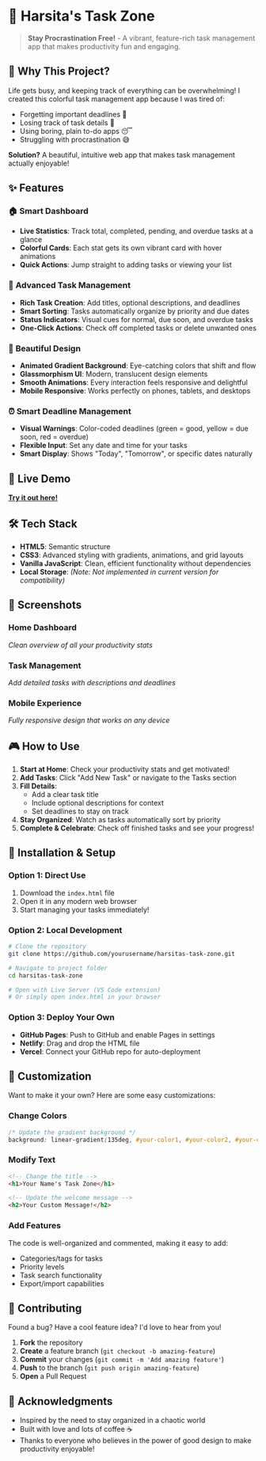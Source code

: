 # 🎀 Harsita's Task Zone

> **Stay Procrastination Free!** - A vibrant, feature-rich task management app that makes productivity fun and engaging.

## 🎯 Why This Project?

Life gets busy, and keeping track of everything can be overwhelming! I created this colorful task management app because I was tired of:
- Forgetting important deadlines 📅
- Losing track of task details 📝
- Using boring, plain to-do apps 😴
- Struggling with procrastination 😅

**Solution?** A beautiful, intuitive web app that makes task management actually enjoyable!

## ✨ Features

### 🏠 **Smart Dashboard**
- **Live Statistics**: Track total, completed, pending, and overdue tasks at a glance
- **Colorful Cards**: Each stat gets its own vibrant card with hover animations
- **Quick Actions**: Jump straight to adding tasks or viewing your list

### 📝 **Advanced Task Management**
- **Rich Task Creation**: Add titles, optional descriptions, and deadlines
- **Smart Sorting**: Tasks automatically organize by priority and due dates
- **Status Indicators**: Visual cues for normal, due soon, and overdue tasks
- **One-Click Actions**: Check off completed tasks or delete unwanted ones

### 🎨 **Beautiful Design**
- **Animated Gradient Background**: Eye-catching colors that shift and flow
- **Glassmorphism UI**: Modern, translucent design elements
- **Smooth Animations**: Every interaction feels responsive and delightful
- **Mobile Responsive**: Works perfectly on phones, tablets, and desktops

### ⏰ **Smart Deadline Management**
- **Visual Warnings**: Color-coded deadlines (green = good, yellow = due soon, red = overdue)
- **Flexible Input**: Set any date and time for your tasks
- **Smart Display**: Shows "Today", "Tomorrow", or specific dates naturally

## 🚀 Live Demo

**[Try it out here!](https://harsita21.github.io/Harsitas-Task-Zone/)**

## 🛠️ Tech Stack

- **HTML5**: Semantic structure
- **CSS3**: Advanced styling with gradients, animations, and grid layouts
- **Vanilla JavaScript**: Clean, efficient functionality without dependencies
- **Local Storage**: *(Note: Not implemented in current version for compatibility)*

## 📱 Screenshots

### Home Dashboard
*Clean overview of all your productivity stats*

### Task Management
*Add detailed tasks with descriptions and deadlines*

### Mobile Experience
*Fully responsive design that works on any device*

## 🎮 How to Use

1. **Start at Home**: Check your productivity stats and get motivated!
2. **Add Tasks**: Click "Add New Task" or navigate to the Tasks section
3. **Fill Details**: 
   - Add a clear task title
   - Include optional descriptions for context
   - Set deadlines to stay on track
4. **Stay Organized**: Watch as tasks automatically sort by priority
5. **Complete & Celebrate**: Check off finished tasks and see your progress!

## 🔧 Installation & Setup

### Option 1: Direct Use
1. Download the `index.html` file
2. Open it in any modern web browser
3. Start managing your tasks immediately!

### Option 2: Local Development
```bash
# Clone the repository
git clone https://github.com/yourusername/harsitas-task-zone.git

# Navigate to project folder
cd harsitas-task-zone

# Open with Live Server (VS Code extension)
# Or simply open index.html in your browser
```

### Option 3: Deploy Your Own
- **GitHub Pages**: Push to GitHub and enable Pages in settings
- **Netlify**: Drag and drop the HTML file
- **Vercel**: Connect your GitHub repo for auto-deployment

## 🎨 Customization

Want to make it your own? Here are some easy customizations:

### Change Colors
```css
/* Update the gradient background */
background: linear-gradient(135deg, #your-color1, #your-color2, #your-color3);
```

### Modify Text
```html
<!-- Change the title -->
<h1>Your Name's Task Zone</h1>

<!-- Update the welcome message -->
<h2>Your Custom Message!</h2>
```

### Add Features
The code is well-organized and commented, making it easy to add:
- Categories/tags for tasks
- Priority levels
- Task search functionality
- Export/import capabilities

## 🤝 Contributing

Found a bug? Have a cool feature idea? I'd love to hear from you!

1. **Fork** the repository
2. **Create** a feature branch (`git checkout -b amazing-feature`)
3. **Commit** your changes (`git commit -m 'Add amazing feature'`)
4. **Push** to the branch (`git push origin amazing-feature`)
5. **Open** a Pull Request


## 🙏 Acknowledgments

- Inspired by the need to stay organized in a chaotic world
- Built with love and lots of coffee ☕
- Thanks to everyone who believes in the power of good design to make productivity enjoyable!
